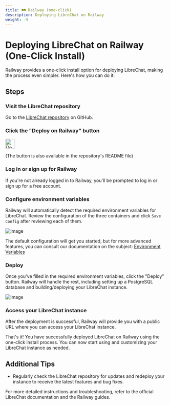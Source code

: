 ```yaml
---
title: 🛤️ Railway (one-click)
description: Deploying LibreChat on Railway
weight: -9
---
```


# Deploying LibreChat on Railway (One-Click Install)

Railway provides a one-click install option for deploying LibreChat, making the process even simpler. Here's how you can do it:

## Steps

### **Visit the LibreChat repository**

Go to the [LibreChat repository](https://github.com/danny-avila/LibreChat) on GitHub.

### **Click the "Deploy on Railway" button**

<p align="left">
    <a href="https://railway.app/template/b5k2mn?referralCode=HI9hWz">
        <img src="https://railway.app/button.svg" alt="Deploy on Railway" height="30"/>
    </a>
</p>

(The button is also available in the repository's README file)

### **Log in or sign up for Railway**

If you're not already logged in to Railway, you'll be prompted to log in or sign up for a free account.

### **Configure environment variables**

Railway will automatically detect the required environment variables for LibreChat. Review the configuration of the three containers and click `Save Config` after reviewing each of them.

![image](https://github.com/danny-avila/LibreChat/assets/32828263/4417e997-621c-44b6-8d2d-94d7e4e1a2bf)

The default configuration will get you started, but for more advanced features, you can consult our documentation on the subject: [Environment Variables](../install/configuration/dotenv.md)

### **Deploy**

Once you've filled in the required environment variables, click the "Deploy" button. Railway will handle the rest, including setting up a PostgreSQL database and building/deploying your LibreChat instance.

![image](https://github.com/danny-avila/LibreChat/assets/32828263/d94e20c6-0ae7-42af-8937-7fbd34d63a3b)

### **Access your LibreChat instance**

After the deployment is successful, Railway will provide you with a public URL where you can access your LibreChat instance.

That's it! You have successfully deployed LibreChat on Railway using the one-click install process. You can now start using and customizing your LibreChat instance as needed.

## Additional Tips

- Regularly check the LibreChat repository for updates and redeploy your instance to receive the latest features and bug fixes.

For more detailed instructions and troubleshooting, refer to the official LibreChat documentation and the Railway guides.
